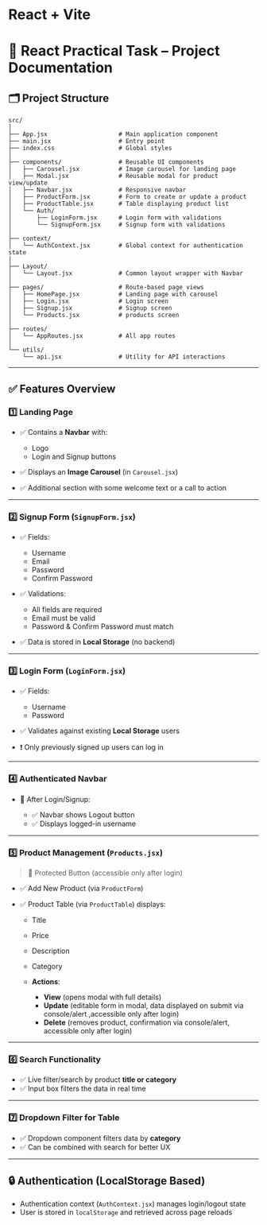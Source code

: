 # React + Vite

# 📘 React Practical Task – Project Documentation

## 🗂️ Project Structure

```
src/
│
├── App.jsx                    # Main application component
├── main.jsx                   # Entry point
├── index.css                  # Global styles
│
├── components/                # Reusable UI components
│   ├── Carousel.jsx           # Image carousel for landing page
│   ├── Modal.jsx              # Reusable modal for product view/update
│   ├── Navbar.jsx             # Responsive navbar
│   ├── ProductForm.jsx        # Form to create or update a product
│   ├── ProductTable.jsx       # Table displaying product list
│   └── Auth/
│       ├── LoginForm.jsx      # Login form with validations
│       └── SignupForm.jsx     # Signup form with validations
│
├── context/
│   └── AuthContext.jsx        # Global context for authentication state
│
├── Layout/
│   └── Layout.jsx             # Common layout wrapper with Navbar
│
├── pages/                     # Route-based page views
│   ├── HomePage.jsx           # Landing page with carousel
│   ├── Login.jsx              # Login screen
│   ├── Signup.jsx             # Signup screen
│   └── Products.jsx           # products screen
│
├── routes/
│   └── AppRoutes.jsx          # All app routes 
│
└── utils/
    └── api.jsx                # Utility for API interactions 
```

---

## ✅ Features Overview

### 1️⃣ Landing Page

* ✅ Contains a **Navbar** with:

  * Logo
  * Login and Signup buttons
* ✅ Displays an **Image Carousel** (in `Carousel.jsx`)
* ✅ Additional section with some welcome text or a call to action

---

### 2️⃣ Signup Form (`SignupForm.jsx`)

* ✅ Fields:

  * Username
  * Email
  * Password
  * Confirm Password
* ✅ Validations:

  * All fields are required
  * Email must be valid
  * Password & Confirm Password must match
* ✅ Data is stored in **Local Storage** (no backend)

---

### 3️⃣ Login Form (`LoginForm.jsx`)

* ✅ Fields:

  * Username
  * Password
* ✅ Validates against existing **Local Storage** users
* ❗ Only previously signed up users can log in

---

### 4️⃣ Authenticated Navbar

* 🔐 After Login/Signup:

  * ✅ Navbar shows Logout button
  * ✅ Displays logged-in username

---

### 5️⃣ Product Management (`Products.jsx`)

> 🔐 Protected Button (accessible only after login)

* ✅ Add New Product (via `ProductForm`)
* ✅ Product Table (via `ProductTable`) displays:

  * Title
  * Price
  * Description
  * Category
  * **Actions**:

    * **View** (opens modal with full details)
    * **Update** (editable form in modal, data displayed on submit via console/alert ,accessible only after login)
    * **Delete** (removes product, confirmation via console/alert, accessible only after login)

---

### 6️⃣ Search Functionality

* ✅ Live filter/search by product **title or category**
* ✅ Input box filters the data in real time

---

### 7️⃣ Dropdown Filter for Table

* ✅ Dropdown component filters data by **category**
* ✅ Can be combined with search for better UX

---

## 🔒 Authentication (LocalStorage Based)

* Authentication context (`AuthContext.jsx`) manages login/logout state
* User is stored in `localStorage` and retrieved across page reloads
